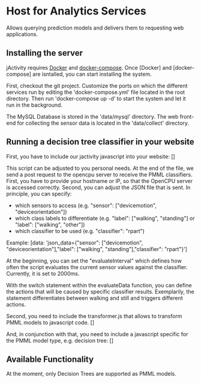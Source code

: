 # Host for Analytics Services

Allows querying prediction models and delivers them to requesting web applications.


## Installing the server

jActivity requires [Docker](https://www.docker.com/) and [docker-compose](https://docs.docker.com/compose/).
Once [Docker] and [docker-compose] are isntalled, you can start installing the system.

First, checkout the git project.
Customize the ports on which the different services run by editing the 'docker-compose.yml' file located in the root directory.
Then run 'docker-compose up -d' to start the system and let it run in the background.

The MySQL Database is stored in the 'data/mysql' directory.
The web front-end for collecting the sensor data is located in the 'data/collect' directory.


## Running a decision tree classifier in your website

First, you have to include our jactivity javascript into your website:
[<script src="js/jactivity.js"></script>]

This script can be adjusted to you personal needs. 
At the end of the file, we send a post request to the opencpu server to receive the PMML classifiers. 
First, you have to provide your hostname or IP, so that the OpenCPU server is accessed correctly.
Second, you can adjust the JSON file that is sent. In principle, you can specify:
* which sensors to access (e.g. "sensor": ["devicemotion", "deviceorientation"])
* which class labels to differentiate (e.g. "label": ["walking", "standing"] or "label": ["walking", "other"])
* which classifier to be used (e.g. "classifier": "rpart")

Example:
[data: 'json_data={"sensor": ["devicemotion", "deviceorientation"],"label": ["walking", "standing"],"classifier": "rpart"}']

At the beginning, you can set the "evaluateInterval" which defines how often the script evaluates the current sensor values against the classifier.
Currently, it is set to 2000ms.

With the switch statement within the evaluateData function, you can define the actions that will be caused by specific classifier results.
Exemplarily, the statement differentiates between walking and still and triggers different actions. 

Second, you need to include the transformer.js that allows to transform PMML models to javascript code.
[<script src="../pmml2js/js/transformer.js"></script>]

And, in conjunction with that, you need to include a javascript specific for the PMML model type, e.g. decision tree:
[<script src="../pmml2js/js/decisiontree_engine.js"></script>]


## Available Functionality 

At the moment, only Decision Trees are supported as PMML models.


